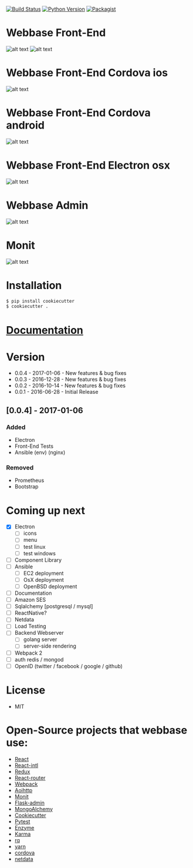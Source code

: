 [![Build Status](https://travis-ci.org/jf-parent/webbase.svg?branch=master)](https://travis-ci.org/jf-parent/webbase)
[![Python Version](https://img.shields.io/badge/python-3.5-blue.svg)](https://www.python.org/downloads/release/python-350/)
[![Packagist](https://img.shields.io/packagist/l/doctrine/orm.svg?maxAge=2592000)](https://opensource.org/licenses/MIT)

# Webbase Front-End
![alt text](./screenshots/Webbase-front-end-registration.png "Webbase-front-end-1")
![alt text](./screenshots/Webbase-front-end-profile.png "Webbase-front-end-2")

# Webbase Front-End Cordova ios
![alt text](./screenshots/Webbase-iphone-cordova-login.png "Webbase-cordova-iphone-login")
# Webbase Front-End Cordova android
![alt text](./screenshots/Webbase-android-cordova-login.png "Webbase-cordova-android-login")

# Webbase Front-End Electron osx
![alt text](./screenshots/Webbase-osx-electron-login.png "Webbase-osx-electron-login")

# Webbase Admin
![alt text](./screenshots/Webbase-admin.png "Webbase-admin")

# Monit
![alt text](./screenshots/Webbase-monit.png "Webbase-monit")

# Installation

```bash
$ pip install cookiecutter
$ cookiecutter .
```

# [Documentation](./{{cookiecutter.project_name}}/documentation)

# Version

* 0.0.4 - 2017-01-06 - New features & bug fixes
* 0.0.3 - 2016-12-28 - New features & bug fixes
* 0.0.2 - 2016-10-14 - New features & bug fixes
* 0.0.1 - 2016-06-28 - Initial Release

## [0.0.4] - 2017-01-06
### Added
- Electron
- Front-End Tests
- Ansible (env) (nginx)
### Removed
- Prometheus
- Bootstrap

# Coming up next

- [x] Electron
  - [ ] icons
  - [ ] menu
  - [ ] test linux
  - [ ] test windows
- [ ] Component Library
- [ ] Ansible
    - [ ] EC2 deployment
    - [ ] OsX deployment
    - [ ] OpenBSD deployment
- [ ] Documentation
- [ ] Amazon SES
- [ ] Sqlalchemy [postgresql / mysql]
- [ ] ReactNative?
- [ ] Netdata
- [ ] Load Testing
- [ ] Backend Webserver 
    - [ ] golang server
    - [ ] server-side rendering
- [ ] Webpack 2
- [ ] auth redis / mongod
- [ ] OpenID (twitter / facebook / google / github)

# License

* MIT

# Open-Source projects that webbase use:

* [React](https://github.com/facebook/react)
* [React-intl](https://github.com/yahoo/react-intl)
* [Redux](https://github.com/reactjs/redux)
* [React-router](https://github.com/reactjs/react-router)
* [Webpack](https://github.com/webpack/webpack)
* [Aoihttp](https://github.com/KeepSafe/aiohttp)
* [Monit](https://bitbucket.org/tildeslash/monit)
* [Flask-admin](https://github.com/flask-admin/flask-admin)
* [MongoAlchemy](https://github.com/jeffjenkins/MongoAlchemy)
* [Cookiecutter](https://github.com/audreyr/cookiecutter)
* [Pytest](https://github.com/pytest-dev/pytest)
* [Enzyme](https://github.com/airbnb/enzyme)
* [Karma](https://github.com/karma-runner/karma)
* [rq](https://github.com/nvie/rq)
* [yarn](https://github.com/yarnpkg/yarn)
* [cordova](https://cordova.apache.org/)
* [netdata](https://github.com/firehol/netdata)
